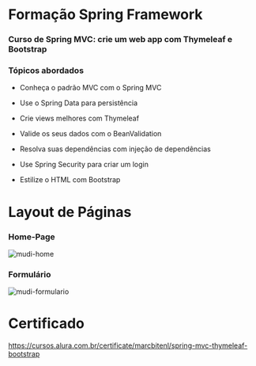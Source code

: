 

# Formação Spring Framework


### Curso de Spring MVC: crie um web app com Thymeleaf e Bootstrap

### Tópicos abordados

- Conheça o padrão MVC com o Spring MVC

- Use o Spring Data para persistência

- Crie views melhores com Thymeleaf

- Valide os seus dados com o BeanValidation

- Resolva suas dependências com injeção de dependências

- Use Spring Security para criar um login

- Estilize o HTML com Bootstrap

# Layout de Páginas

### Home-Page

![mudi-home](https://user-images.githubusercontent.com/54617627/165195781-073dd6e1-da25-4a34-8942-576be64b1052.png)

### Formulário

![mudi-formulario](https://user-images.githubusercontent.com/54617627/165195838-2ce55dc3-1d9f-4538-afe1-62716cd2c609.png)

# Certificado

https://cursos.alura.com.br/certificate/marcbitenl/spring-mvc-thymeleaf-bootstrap
